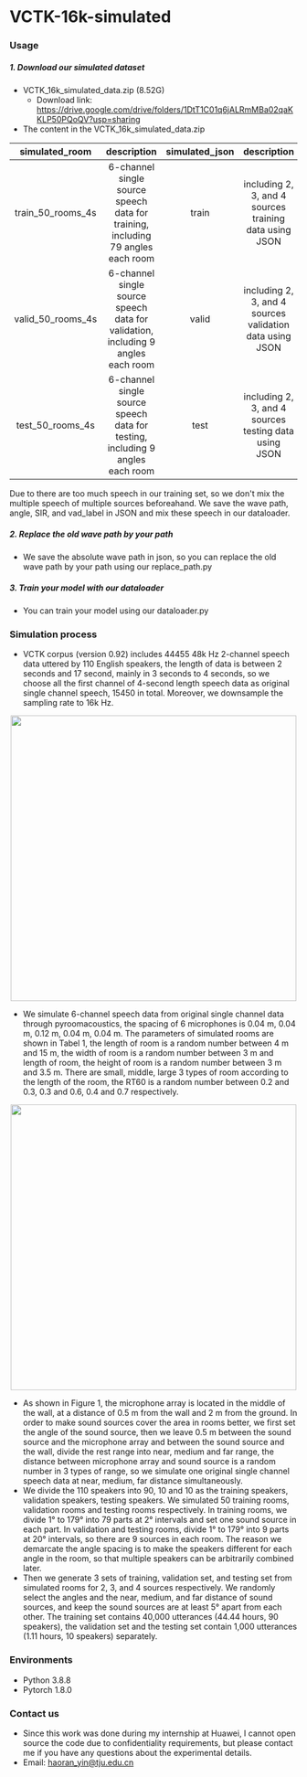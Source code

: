 # VCTK-16k-simulated

### Usage

##### 1. Download our simulated dataset 

- VCTK_16k_simulated_data.zip (8.52G)
  - Download link: https://drive.google.com/drive/folders/1DtT1C01q6jALRmMBa02qaKKLP50PQoQV?usp=sharing
- The content in the VCTK_16k_simulated_data.zip

|  simulated_room   |                         description                          | simulated_json |                       description                        |
| :---------------: | :----------------------------------------------------------: | :------------: | :------------------------------------------------------: |
| train_50_rooms_4s | 6-channel single source speech data for training, including 79 angles each room |     train      |  including 2, 3, and 4 sources training data using JSON  |
| valid_50_rooms_4s | 6-channel single source speech data for validation, including 9 angles each room |     valid      | including 2, 3, and 4 sources validation data using JSON |
| test_50_rooms_4s  | 6-channel single source speech data for testing, including 9 angles each room |      test      |  including 2, 3, and 4 sources testing data using JSON   |

Due to there are too much speech in our training set, so we don't mix the multiple speech of multiple sources beforeahand. We save the wave path, angle, SIR, and vad_label in JSON and mix these speech in our dataloader.

##### 2. Replace the old wave path by your path

- We save the absolute wave path in json, so you can replace the old wave path by your path using our replace_path.py

##### 3. Train your model with our dataloader

- You can train your model using our dataloader.py



### Simulation process

- VCTK corpus (version 0.92) includes 44455 48k Hz 2-channel speech data uttered by 110 English speakers, the length of data is between 2 seconds and 17 second, mainly in 3 seconds to 4 seconds, so we choose all the first channel of 4-second length speech data as original single channel speech, 15450 in total. Moreover, we downsample the sampling rate to 16k Hz.

<div align=center>
<img src="https://github.com/TJU-haoran/VCTK-16k-simulated/blob/main/Table1.png" width="500"/>
</div>

- We simulate 6-channel speech data from original single channel data through pyroomacoustics, the spacing of 6 microphones is 0.04 m, 0.04 m, 0.12 m, 0.04 m, 0.04 m. The parameters of simulated rooms are shown in Tabel 1, the length of room is a random number between 4 m and 15 m, the width of room is a random number between 3 m and length of room, the height of room is a random number between 3 m and 3.5 m. There are small, middle, large 3 types of room according to the length of the room, the RT60 is a random number between 0.2 and 0.3, 0.3 and 0.6, 0.4 and 0.7 respectively.

<div align=center>
<img src="https://github.com/TJU-haoran/VCTK-16k-simulated/blob/main/Figure1.png" width="500"/>
</div>

- As shown in Figure 1, the microphone array is located in the middle of the wall, at a distance of 0.5 m from the wall and 2 m from the ground. In order to make sound sources cover the area in rooms better, we first set the angle of the sound source, then we leave 0.5 m between the sound source and the microphone array and between the sound source and the wall, divide the rest range into near, medium and far range, the distance between microphone array and sound source is a random number in 3 types of range, so we simulate one original single channel speech data at near, medium, far distance simultaneously.
- We divide the 110 speakers into 90, 10 and 10 as the training speakers, validation speakers, testing speakers. We simulated 50 training rooms, validation rooms and testing rooms respectively. In training rooms, we divide 1° to 179° into 79 parts at 2° intervals and set one sound source in each part. In validation and testing rooms, divide 1° to 179° into 9 parts at 20° intervals, so there are 9 sources in each room. The reason we demarcate the angle spacing is to make the speakers different for each angle in the room, so that multiple speakers can be arbitrarily combined later.
- Then we generate 3 sets of training, validation set, and testing set from simulated rooms for 2, 3, and 4 sources respectively. We randomly select the angles and the near, medium, and far distance of sound sources, and keep the sound sources are at least 5° apart from each other. The training set contains 40,000 utterances (44.44 hours, 90 speakers), the validation set and the testing set contain 1,000 utterances (1.11 hours, 10 speakers) separately.

### Environments

- Python 3.8.8
- Pytorch 1.8.0

### Contact us

- Since this work was done during my internship at Huawei, I cannot open source the code due to confidentiality requirements, but please contact me if you have any questions about the experimental details.
- Email: haoran_yin@tju.edu.cn
